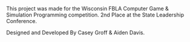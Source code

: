 This project was made for the Wisconsin FBLA Computer Game & Simulation Programming competition.
2nd Place at the State Leadership Conference.

Designed and Developed By Casey Groff & Aiden Davis.
